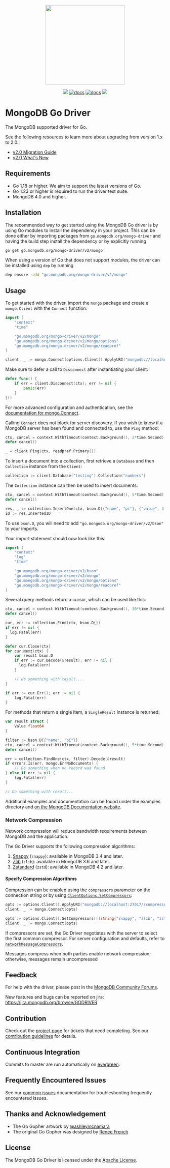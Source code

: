 <p align="center"><img src="etc/assets/mongo-gopher.png" width="250"></p>
<p align="center">
  <a href="https://goreportcard.com/report/go.mongodb.org/mongo-driver/v2"><img src="https://goreportcard.com/badge/go.mongodb.org/mongo-driver/v2"></a>
  <a href="https://pkg.go.dev/go.mongodb.org/mongo-driver/v2/mongo"><img src="etc/assets/godev-mongo-blue.svg" alt="docs"></a>
  <a href="https://pkg.go.dev/go.mongodb.org/mongo-driver/v2/bson"><img src="etc/assets/godev-bson-blue.svg" alt="docs"></a>
  <a href="https://www.mongodb.com/docs/drivers/go/current/"><img src="etc/assets/docs-mongodb-green.svg"></a>
</p>

# MongoDB Go Driver

The MongoDB supported driver for Go.

See the following resources to learn more about upgrading from version 1.x to 2.0.:

- [v2.0 Migration Guide](docs/migration-2.0.md)
- [v2.0 What's New](https://www.mongodb.com/docs/drivers/go/upcoming/whats-new/#what-s-new-in-2.0)

## Requirements

- Go 1.18 or higher. We aim to support the latest versions of Go.
- Go 1.23 or higher is required to run the driver test suite.
- MongoDB 4.0 and higher.

## Installation

The recommended way to get started using the MongoDB Go driver is by using Go modules to install the dependency in
your project. This can be done either by importing packages from `go.mongodb.org/mongo-driver` and having the build
step install the dependency or by explicitly running

```bash
go get go.mongodb.org/mongo-driver/v2/mongo
```

When using a version of Go that does not support modules, the driver can be installed using `dep` by running

```bash
dep ensure -add "go.mongodb.org/mongo-driver/v2/mongo"
```

## Usage

To get started with the driver, import the `mongo` package and create a `mongo.Client` with the `Connect` function:

```go
import (
    "context"
    "time"

    "go.mongodb.org/mongo-driver/v2/mongo"
    "go.mongodb.org/mongo-driver/v2/mongo/options"
    "go.mongodb.org/mongo-driver/v2/mongo/readpref"
)

client, _ := mongo.Connect(options.Client().ApplyURI("mongodb://localhost:27017"))
```

Make sure to defer a call to `Disconnect` after instantiating your client:

```go
defer func() {
    if err = client.Disconnect(ctx); err != nil {
        panic(err)
    }
}()
```

For more advanced configuration and authentication, see the [documentation for mongo.Connect](https://pkg.go.dev/go.mongodb.org/mongo-driver/v2/mongo#Connect).

Calling `Connect` does not block for server discovery. If you wish to know if a MongoDB server has been found and connected to,
use the `Ping` method:

```go
ctx, cancel = context.WithTimeout(context.Background(), 2*time.Second)
defer cancel()

_ = client.Ping(ctx, readpref.Primary())
```

To insert a document into a collection, first retrieve a `Database` and then `Collection` instance from the `Client`:

```go
collection := client.Database("testing").Collection("numbers")
```

The `Collection` instance can then be used to insert documents:

```go
ctx, cancel = context.WithTimeout(context.Background(), 5*time.Second)
defer cancel()

res, _ := collection.InsertOne(ctx, bson.D{{"name", "pi"}, {"value", 3.14159}})
id := res.InsertedID
```

To use `bson.D`, you will need to add `"go.mongodb.org/mongo-driver/v2/bson"` to your imports.

Your import statement should now look like this:

```go
import (
    "context"
    "log"
    "time"

    "go.mongodb.org/mongo-driver/v2/bson"
    "go.mongodb.org/mongo-driver/v2/mongo"
    "go.mongodb.org/mongo-driver/v2/mongo/options"
    "go.mongodb.org/mongo-driver/v2/mongo/readpref"
)
```

Several query methods return a cursor, which can be used like this:

```go
ctx, cancel = context.WithTimeout(context.Background(), 30*time.Second)
defer cancel()

cur, err := collection.Find(ctx, bson.D{})
if err != nil {
  log.Fatal(err)
}

defer cur.Close(ctx)
for cur.Next(ctx) {
    var result bson.D
    if err := cur.Decode(&result); err != nil {
      log.Fatal(err)
    }

    // do something with result....
}

if err := cur.Err(); err != nil {
    log.Fatal(err)
}
```

For methods that return a single item, a `SingleResult` instance is returned:

```go
var result struct {
    Value float64
}

filter := bson.D{{"name", "pi"}}
ctx, cancel = context.WithTimeout(context.Background(), 5*time.Second)
defer cancel()

err = collection.FindOne(ctx, filter).Decode(&result)
if errors.Is(err, mongo.ErrNoDocuments) {
    // Do something when no record was found
} else if err != nil {
    log.Fatal(err)
}

// Do something with result...
```

Additional examples and documentation can be found under the examples directory and [on the MongoDB Documentation website](https://www.mongodb.com/docs/drivers/go/current/).

### Network Compression

Network compression will reduce bandwidth requirements between MongoDB and the application.

The Go Driver supports the following compression algorithms:

1. [Snappy](https://google.github.io/snappy/) (`snappy`): available in MongoDB 3.4 and later.
1. [Zlib](https://zlib.net/) (`zlib`): available in MongoDB 3.6 and later.
1. [Zstandard](https://github.com/facebook/zstd/) (`zstd`): available in MongoDB 4.2 and later.

#### Specify Compression Algorithms

Compression can be enabled using the `compressors` parameter on the connection string or by using [`ClientOptions.SetCompressors`](https://pkg.go.dev/go.mongodb.org/mongo-driver/mongo/options#ClientOptions.SetCompressors):

```go
opts := options.Client().ApplyURI("mongodb://localhost:27017/?compressors=snappy,zlib,zstd")
client, _ := mongo.Connect(opts)
```

```go
opts := options.Client().SetCompressors([]string{"snappy", "zlib", "zstd"})
client, _ := mongo.Connect(opts)
```

If compressors are set, the Go Driver negotiates with the server to select the first common compressor. For server configuration and defaults, refer to [`networkMessageCompressors`](https://www.mongodb.com/docs/manual/reference/program/mongod/#std-option-mongod.--networkMessageCompressors).

Messages compress when both parties enable network compression; otherwise, messages remain uncompressed

## Feedback

For help with the driver, please post in the [MongoDB Community Forums](https://developer.mongodb.com/community/forums/tag/golang/).

New features and bugs can be reported on jira: https://jira.mongodb.org/browse/GODRIVER

## Contribution

Check out the [project page](https://jira.mongodb.org/browse/GODRIVER) for tickets that need completing. See our [contribution guidelines](docs/CONTRIBUTING.md) for details.

## Continuous Integration

Commits to master are run automatically on [evergreen](https://evergreen.mongodb.com/waterfall/mongo-go-driver).

## Frequently Encountered Issues

See our [common issues](docs/common-issues.md) documentation for troubleshooting frequently encountered issues.

## Thanks and Acknowledgement

- The Go Gopher artwork by [@ashleymcnamara](https://github.com/ashleymcnamara)
- The original Go Gopher was designed by [Renee French](http://reneefrench.blogspot.com/)

## License

The MongoDB Go Driver is licensed under the [Apache License](LICENSE).
